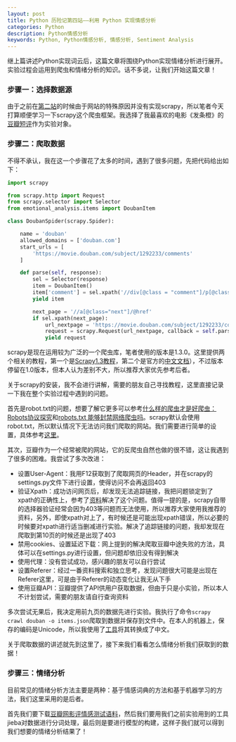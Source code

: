 ```yaml
---
layout: post
title: Python 历险记第四站——利用 Python 实现情感分析
categories: Python
description: Python情感分析
keywords: Python, Python情感分析, 情感分析, Sentiment Analysis
---
```


继上篇讲述Python实现词云后，这篇文章将围绕Python实现情绪分析进行展开。实验过程会运用到爬虫和情绪分析的知识。话不多说，让我们开始这篇文章！

### 步骤一：选择数据源

由于之前在[第二站](https://lpq29743.github.io/redant/2016/12/18/PythonQQMusicMS/)的时候由于网站的特殊原因并没有实现scrapy，所以笔者今天打算顺便学习一下scrapy这个爬虫框架。我选择了我最喜欢的电影《发条橙》的[豆瓣短评](https://movie.douban.com/subject/1292233/comments)作为实验对象。

### 步骤二：爬取数据

不得不承认，我在这一个步骤花了太多的时间，遇到了很多问题，先把代码给出如下：

```python
import scrapy

from scrapy.http import Request
from scrapy.selector import Selector
from emotional_analysis.items import DoubanItem

class DoubanSpider(scrapy.Spider):

    name = 'douban'
    allowed_domains = ['douban.com']
    start_urls = [
        'https://movie.douban.com/subject/1292233/comments'
    ]

    def parse(self, response):
        sel = Selector(response)
        item = DoubanItem()
        item['comment'] = sel.xpath('//div[@class = "comment"]/p[@class = ""]/text()[1]').extract()
        yield item

        next_page = '//a[@class="next"]/@href'
        if sel.xpath(next_page):
            url_nextpage = 'https://movie.douban.com/subject/1292233/comments' + sel.xpath(next_page).extract()[0]
            request = scrapy.Request(url_nextpage, callback = self.parse)
            yield request
```

scrapy是现在运用较为广泛的一个爬虫库，笔者使用的版本是1.3.0。这里提供两个相关的教程，第一个是[Scrapy1.3教程](https://oner-wv.gitbooks.io/scrapy_zh/content/)，第二个是官方的[中文文档](http://scrapy-chs.readthedocs.io/zh_CN/1.0/intro/tutorial.html)），不过版本停留在1.0版本，但本人认为差别不大，所以推荐大家优先参考后者。

关于scrapy的安装，我不会进行讲解，需要的朋友自己寻找教程，这里直接记录一下我在整个实验过程中遇到的问题。

首先是robot.txt的问题，想要了解它更多可以参考[什么样的爬虫才是好爬虫：Robots协议探究](https://segmentfault.com/a/1190000006631364)和[robots.txt 能够封禁网络爬虫吗](https://www.zhihu.com/question/19890668)。scrapy默认会使用robot.txt，所以默认情况下无法访问我们爬取的网站。我们需要进行简单的设置，具体参考[这里](http://stackoverflow.com/questions/37274835/getting-forbidden-by-robots-txt-scrapy)。

其次，豆瓣作为一个经常被爬的网站，它的反爬虫自然也做的很不错，这让我遇到了很多的困难。我尝试了多次改进：

- 设置User-Agent：我用F12获取到了爬取网页的Header，并在scrapy的settings.py文件下进行设置，使得访问不会再返回403
- 验证Xpath：成功访问网页后，却发现无法追踪链接，我把问题锁定到了xpath的正确性上，参考了[资料](http://stackoverflow.com/questions/22571267/how-to-verify-an-xpath-expression-in-chrome-developers-tool-or-firefoxs-firebug)解决了这个问题。值得一提的是，scrapy自带的选择器验证经常会因为403等问题而无法使用，所以推荐大家使用我推荐的资料，另外，即使xpath对上了，有时候还是可能出现xpath错误，所以必要的时候要对xpath进行适当删减进行实验。解决了追踪链接的问题，我却发现在爬取到第10页的时候还是出现了403
- 禁用cookies、设置延迟下载：网上提到的解决爬取豆瓣中途失败的方法，具体可以在settings.py进行设置，但问题却依旧没有得到解决
- 使用代理：没有尝试成功，感兴趣的朋友可以自行尝试
- 设置Referer：经过一番资料搜索和独立思考，发现问题很大可能是出现在Referer这里，可是由于Referer的动态变化让我无从下手
- 使用豆瓣API：豆瓣提供了API供用户获取数据，但由于只是小实验，所以本人不计划尝试，需要的朋友请自行查询资料

多次尝试无果后，我决定用前九页的数据先进行实验。我执行了命令`scrapy crawl douban -o items.json`爬取到数据并保存到文件中。在本人的机器上，保存的编码是Unicode，所以我使用了[工具](http://tool.chinaz.com/tools/unicode.aspx)将其转换成了中文。

关于爬取数据的讲述就先到这里了，接下来我们看看怎么情绪分析我们获取到的数据！

### 步骤三：情绪分析

目前常见的情绪分析方法主要是两种：基于情感词典的方法和基于机器学习的方法，我们这里采用的是后者。

首先我们要下载[豆瓣网影评情感测试语料](http://www.datatang.com/data/13539)，然后我们要用我们之前实验用到的工具jieba对数据进行分词处理，最后则是要进行模型的构建，这样子我们就可以得到我们想要的情绪分析结果了！